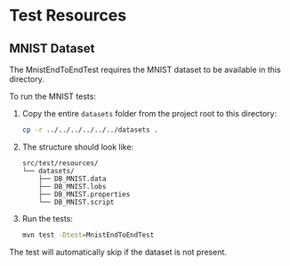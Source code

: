 # Test Resources

## MNIST Dataset

The MnistEndToEndTest requires the MNIST dataset to be available in this directory.

To run the MNIST tests:

1. Copy the entire `datasets` folder from the project root to this directory:
   ```bash
   cp -r ../../../../../../datasets .
   ```

2. The structure should look like:
   ```
   src/test/resources/
   └── datasets/
       ├── DB_MNIST.data
       ├── DB_MNIST.lobs
       ├── DB_MNIST.properties
       └── DB_MNIST.script
   ```

3. Run the tests:
   ```bash
   mvn test -Dtest=MnistEndToEndTest
   ```

The test will automatically skip if the dataset is not present.